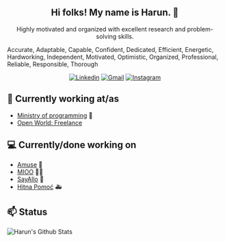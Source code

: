 <h2 align="center">Hi folks! My name is Harun. 👋</h2>
<p align="center">Highly motivated and organized with excellent research and problem-solving skills.

Accurate, Adaptable, Capable, Confident, Dedicated, Efficient, Energetic, Hardworking, Independent, Motivated, Optimistic, Organized, Professional, Reliable, Responsible, Thorough</p><div align="center">[![Linkedin](https://img.shields.io/badge/-Linkedin-blue?style=flat&logo=Linkedin&logoColor=white)](https://ba.linkedin.com/in/harun-agi%C4%87-958aa7142) [![Gmail](https://img.shields.io/badge/-Gmail-c14438?style=flat&logo=Gmail&logoColor=white)](mailto:ageechx@gmail.com) [![Instagram](https://img.shields.io/badge/-Instagram-c13584?style=flat&labelColor=c13584&logo=instagram&logoColor=white)](https://www.instagram.com/_ageech)</div>

## 💼 Currently working at/as
- [Ministry of programming](https://mop.ba/) 💼 
- [Open World: Freelance](https://ba.linkedin.com/in/harun-agi%C4%87-958aa7142)

## 💻 Currently/done working on
- [Amuse](https://play.google.com/store/apps/details?id=io.amuse.android&hl=en&gl=US)  🎼
- [MIOO](https://play.google.com/store/apps/details?id=cc.mioo&hl=en&gl=US) 🚴🏻
- [SayAllo](https://play.google.com/store/apps/details?id=com.datingunpacked.unpackd&hl=en&gl=US)  👋
- [Hitna Pomoć](https://play.google.com/store/apps/details?id=com.hitnapomoc.kts&hl=en&gl=US)  🚑

## 📫 Status
![Harun's Github Stats](https://github-readme-stats.codestackr.vercel.app/api?username=harunagic&show_icons=true&hide_border=true&include_all_commits=true&count_private=true&disable_animations=true)
